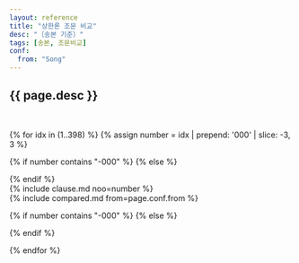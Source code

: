 ```yaml
---
layout: reference
title: "상한론 조문 비교"
desc: "〔송본 기준〕"
tags: [송본, 조문비교]
conf:
  from: "Song"
---
```


{{ page.desc }}
---------

<br>

{% for idx in (1..398) %}
{% assign number = idx | prepend: '000' | slice: -3, 3 %}

{% if number contains "-000" %}
{% else %}
<div id="{{number}}" class="compare-set">
{% endif %}

<div class="origin" markdown="1">
{% include clause.md noo=number %}
</div>

<div class="compared" markdown="1">
{% include compared.md from=page.conf.from %}
</div>


{% if number contains "-000" %}
{% else %}
</div>
{% endif %}

{% endfor %}
